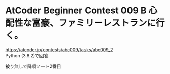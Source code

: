 # AtCoder Beginner Contest 009 B 心配性な富豪、ファミリーレストランに行く。  
https://atcoder.jp/contests/abc009/tasks/abc009_2  
Python (3.8.2)で回答  

被り無しで降順ソート2番目
